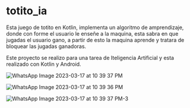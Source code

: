 # totito_ia

Esta juego de totito en Kotlin, implementa un algoritmo de amprendizaje, donde con forme el usuario le enseñe a la maquina, esta sabra en que jugadas el usuario gano, a partir de esto la maquina aprende y tratara de bloquear las jugadas ganadoras.

Este proyecto se realizo para una tarea de Iteligencia Artificial y esta realizado con Kotlin y Android.


![WhatsApp Image 2023-03-17 at 10 39 37 PM](https://user-images.githubusercontent.com/16883176/229304849-58c3121d-3e60-427e-b7d6-fb750de48208.jpeg)

![WhatsApp Image 2023-03-17 at 10 39 36 PM](https://user-images.githubusercontent.com/16883176/229304859-92c5bec1-29b5-4cc2-9f65-257cc0ffd2d4.jpeg)

![WhatsApp Image 2023-03-17 at 10 39 37 PM-3](https://user-images.githubusercontent.com/16883176/229304865-778caed4-53b0-4bfc-8d76-165bc6b578ee.jpeg)

